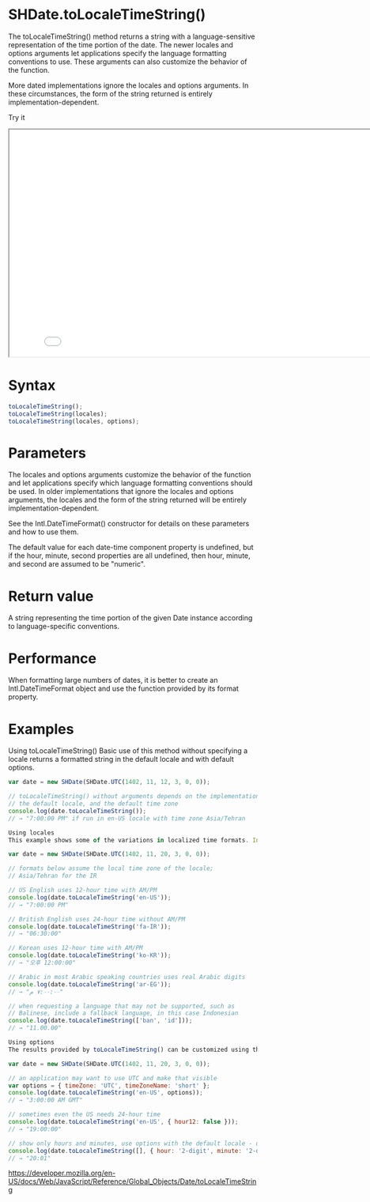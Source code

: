 # SHDate.toLocaleTimeString()

The toLocaleTimeString() method returns a string with a language-sensitive representation of the time portion of the date. The newer locales and options arguments let applications specify the language formatting conventions to use. These arguments can also customize the behavior of the function.

More dated implementations ignore the locales and options arguments. In these circumstances, the form of the string returned is entirely implementation-dependent.

Try it

<iframe style="width: 830px; height: 460px;" src="/SHDateTime-js/examples/live.html?function=getHours" title="MDN Web Docs Interactive Example" loading="lazy"></iframe>
<br/>

# Syntax

```js
toLocaleTimeString();
toLocaleTimeString(locales);
toLocaleTimeString(locales, options);
```

# Parameters

The locales and options arguments customize the behavior of the function and let applications specify which language formatting conventions should be used. In older implementations that ignore the locales and options arguments, the locales and the form of the string returned will be entirely implementation-dependent.

See the Intl.DateTimeFormat() constructor for details on these parameters and how to use them.

The default value for each date-time component property is undefined, but if the hour, minute, second properties are all undefined, then hour, minute, and second are assumed to be "numeric".

# Return value

A string representing the time portion of the given Date instance according to language-specific conventions.

# Performance

When formatting large numbers of dates, it is better to create an Intl.DateTimeFormat object and use the function provided by its format property.

# Examples

Using toLocaleTimeString()
Basic use of this method without specifying a locale returns a formatted string in the default locale and with default options.

```js
var date = new SHDate(SHDate.UTC(1402, 11, 12, 3, 0, 0));

// toLocaleTimeString() without arguments depends on the implementation,
// the default locale, and the default time zone
console.log(date.toLocaleTimeString());
// → "7:00:00 PM" if run in en-US locale with time zone Asia/Tehran

Using locales
This example shows some of the variations in localized time formats. In order to get the format of the language used in the user interface of your application, make sure to specify that language (and possibly some fallback languages) using the locales argument:

var date = new SHDate(SHDate.UTC(1402, 11, 20, 3, 0, 0));

// formats below assume the local time zone of the locale;
// Asia/Tehran for the IR

// US English uses 12-hour time with AM/PM
console.log(date.toLocaleTimeString('en-US'));
// → "7:00:00 PM"

// British English uses 24-hour time without AM/PM
console.log(date.toLocaleTimeString('fa-IR'));
// → "06:30:00"

// Korean uses 12-hour time with AM/PM
console.log(date.toLocaleTimeString('ko-KR'));
// → "오후 12:00:00"

// Arabic in most Arabic speaking countries uses real Arabic digits
console.log(date.toLocaleTimeString('ar-EG'));
// → "٧:٠٠:٠٠ م"

// when requesting a language that may not be supported, such as
// Balinese, include a fallback language, in this case Indonesian
console.log(date.toLocaleTimeString(['ban', 'id']));
// → "11.00.00"

Using options
The results provided by toLocaleTimeString() can be customized using the options argument:

var date = new SHDate(SHDate.UTC(1402, 11, 20, 3, 0, 0));

// an application may want to use UTC and make that visible
var options = { timeZone: 'UTC', timeZoneName: 'short' };
console.log(date.toLocaleTimeString('en-US', options));
// → "3:00:00 AM GMT"

// sometimes even the US needs 24-hour time
console.log(date.toLocaleTimeString('en-US', { hour12: false }));
// → "19:00:00"

// show only hours and minutes, use options with the default locale - use an empty array
console.log(date.toLocaleTimeString([], { hour: '2-digit', minute: '2-digit' }));
// → "20:01"
```

https://developer.mozilla.org/en-US/docs/Web/JavaScript/Reference/Global_Objects/Date/toLocaleTimeString
